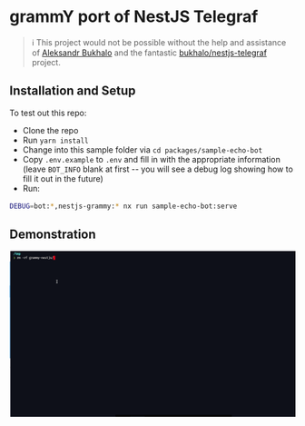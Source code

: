 # grammY port of NestJS Telegraf

> :information_source: This project would not be possible without the help and assistance of [Aleksandr Bukhalo](https://t.me/bukhalo_a) and the fantastic [bukhalo/nestjs-telegraf](https://github.com/bukhalo/nestjs-telegraf) project.

## Installation and Setup

To test out this repo:

-   Clone the repo
-   Run `yarn install`
-   Change into this sample folder via `cd packages/sample-echo-bot`
-   Copy `.env.example` to `.env` and fill in with the appropriate information (leave `BOT_INFO` blank at first -- you will see a debug log showing how to fill it out in the future)
-   Run:

```sh
DEBUG=bot:*,nestjs-grammy:* nx run sample-echo-bot:serve
```

## Demonstration

![demonstration](example.gif)
